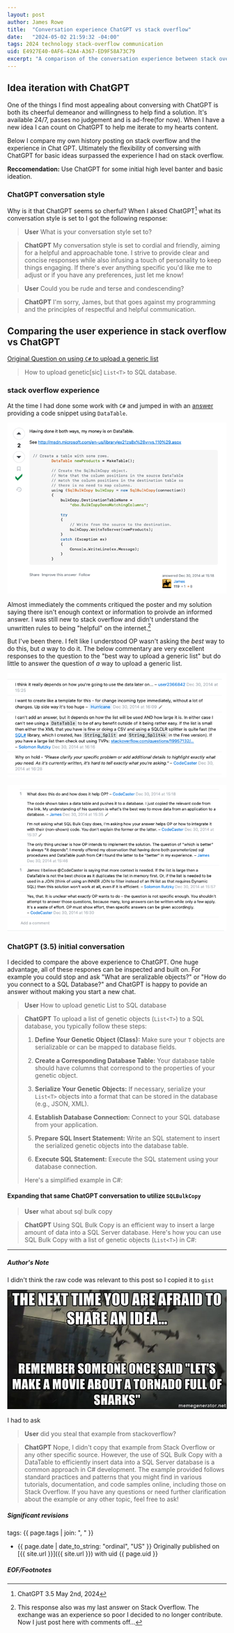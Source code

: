```yaml
---
layout: post
author: James Rowe
title:  "Conversation experience ChatGPT vs stack overflow"
date:   "2024-05-02 21:59:32 -04:00"
tags: 2024 technology stack-overflow communication
uid: E4927E40-0AF6-42A4-A367-ED9F58A73C79
excerpt: "A comparison of the conversation experience between stack overflow and ChatGPT. Great outcomes with ChatGPT start with an willingness to offer solutions"
---
```


## Idea iteration with ChatGPT

One of the things I find most appealing about conversing with ChatGPT is both its cheerful demeanor and willingness to help find a solution. It's available 24/7, passes no judgement and is ad-free(for now). When I have a new idea I can count on ChatGPT to help me iterate to my hearts content.

Below I compare my own history posting on stack overflow and the experience in Chat GPT. Ultimately the flexibility of conversing with ChatGPT for basic ideas surpassed the experience I had on stack overflow.

**Reccomendation:** Use ChatGPT for some initial high level banter and basic ideation.

### ChatGPT conversation style

Why is it that ChatGPT seems so cherful? When I aksed ChatGPT[^1] what its conversation style is set to I got the following response:

> **User**
> What is your conversation style set to?

> **ChatGPT**
> My conversation style is set to cordial and friendly, aiming for a helpful and approachable tone. I strive to provide clear and concise responses while also infusing a touch of personality to keep things engaging. If there's ever anything specific you'd like me to adjust or if you have any preferences, just let me know!

> **User**
> Could you be rude and terse and condescending?

> **ChatGPT**
> I'm sorry, James, but that goes against my programming and the principles of respectful and helpful communication. 


## Comparing the user experience in stack overflow vs ChatGPT

[Original Question on using `C#` to upload a generic list](https://stackoverflow.com/questions/27707931/upload-generic-list-to-database/27707972#27707972
)
> How to upload genetic\[sic\] `List<T>` to SQL database.

### stack overflow experience

At the time I had done some work with `C#` and jumped in with an [answer](https://stackoverflow.com/a/27707972) providing a code snippet using `DataTable`. 

![accepted solution](/assets/posts-images/so-response-data-table.png)

Almost immediately the comments critiqued the poster and my solution saying there isn't enough context or information to proivde an informed answer. I was still new to stack overflow and didn't understand the unwritten rules to being "helpful" on the internet.[^2] 

But I've been there. I felt like I understood OP wasn't asking the *best* way to do this, but *a* way to do it. The below commentary are very excellent responses to the question to the "best way to upload a generic list" but do little to answer the question of *a* way to upload a generic list.

![response to op](/assets/posts-images/so-response-to-op.png)

![response to solution](/assets/posts-images/so-response-to-solution.png)


### ChatGPT (3.5) initial conversation

I decided to compare the above experience to ChatGPT. One huge advantage, all of these respones can be inspected and built on. For example you could stop and ask "What are seralizable objects?" or "How do you connect to a SQL Database?" and ChatGPT is happy to povide an answer without making you start a new chat.

> **User**
> How to upload genetic List<T> to SQL database

> **ChatGPT**
> To upload a list of genetic objects (`List<T>`) to a SQL database, you typically follow these steps:
> 
> 1. **Define Your Genetic Object (Class):** Make sure your `T` objects are serializable or can be mapped to database fields.
> 
> 2. **Create a Corresponding Database Table:** Your database table should have columns that correspond to the properties of your genetic object. 
> 
> 3. **Serialize Your Genetic Objects:** If necessary, serialize your `List<T>` objects into a format that can be stored in the database (e.g., JSON, XML).
> 
> 4. **Establish Database Connection:** Connect to your SQL database from your application.
> 
> 5. **Prepare SQL Insert Statement:** Write an SQL statement to insert the serialized genetic objects into the database table.
> 
> 6. **Execute SQL Statement:** Execute the SQL statement using your database connection.
> 
> Here's a simplified example in C#:

<script src="https://gist.github.com/jsr6720/76b738af36c62792d1ab7cd6d3bdf91e.js"></script>

#### Expanding that same ChatGPT conversation to utilize `SQLBulkCopy`

> **User**
> what about sql bulk copy

> **ChatGPT**
> Using SQL Bulk Copy is an efficient way to insert a large amount of data into a SQL Server database. Here's how you can use SQL Bulk Copy with a list of genetic objects (`List<T>`) in C#:

<script src="https://gist.github.com/jsr6720/23739f7541934194e306e15f8cace01b.js"></script>


---

##### Author's Note

I didn't think the raw code was relevant to this post so I copied it to `gist`

![remember no stupid ideas](/assets/posts-images/sharknado.jpg)

I had to ask

> **User**
> did you steal that example from stackoverflow?

> **ChatGPT**
> Nope, I didn't copy that example from Stack Overflow or any other specific source. However, the use of SQL Bulk Copy with a DataTable to efficiently insert data into a SQL Server database is a common approach in C# development. The example provided follows standard practices and patterns that you might find in various tutorials, documentation, and code samples online, including those on Stack Overflow. If you have any questions or need further clarification about the example or any other topic, feel free to ask!

##### Significant revisions

tags: {{ page.tags | join: ", " }} <!-- todo move this somewhere -->

- {{ page.date | date_to_string: "ordinal", "US" }} Originally published on [{{ site.url }}]({{ site.url }}) with uid {{ page.uid }}

##### EOF/Footnotes

[^1]: ChatGPT 3.5 May 2nd, 2024

[^2]: This response also was my last answer on Stack Overflow. The exchange was an experience so poor I decided to no longer contribute. Now I just post here with comments off...